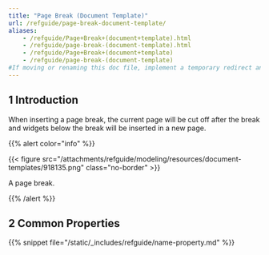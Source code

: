 ```yaml
---
title: "Page Break (Document Template)"
url: /refguide/page-break-document-template/
aliases:
    - /refguide/Page+Break+(document+template).html
    - /refguide/page-break-(document-template).html
    - /refguide/Page+Break+(document+template)
    - /refguide/page-break-(document-template)
#If moving or renaming this doc file, implement a temporary redirect and let the respective team know they should update the URL in the product. See Mapping to Products for more details.
---
```


## 1 Introduction

When inserting a page break, the current page will be cut off after the break and widgets below the break will be inserted in a new page.

{{% alert color="info" %}}

{{< figure src="/attachments/refguide/modeling/resources/document-templates/918135.png" class="no-border" >}}

A page break.

{{% /alert %}}

## 2 Common Properties

{{% snippet file="/static/_includes/refguide/name-property.md" %}}
